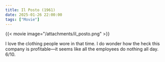 ```yaml
---
title: Il Posto (1961)
date: 2025-01-26 22:00:00
tags: ["Movie"]
---
```


{{< movie image="/attachments/il_posto.png" >}}

I love the clothing people wore in that time. I do wonder how the heck this company is profitable—it seems like all the employees do nothing all day. 6/10.

